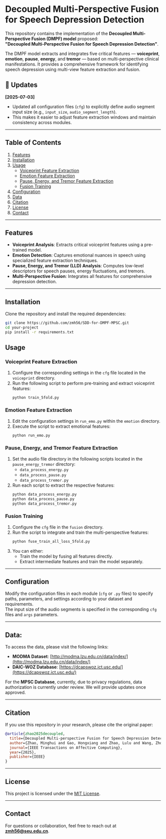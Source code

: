 # Decoupled Multi-Perspective Fusion for Speech Depression Detection

This repository contains the implementation of the **Decoupled Multi-Perspective Fusion (DMPF) model** proposed:  
**"Decoupled Multi-Perspective Fusion for Speech Depression Detection"**.

The DMPF model extracts and integrates five critical features — **voiceprint**, **emotion**, **pause**, **energy**, and **tremor** — based on multi-perspective clinical manifestations. It provides a comprehensive framework for identifying speech depression using multi-view feature extraction and fusion.

## 📌 Updates
**[2025-07-03]**  
- Updated all configuration files (`cfg`) to explicitly define audio segment input size (e.g., `input_size`, `audio_segment_length`).
- This makes it easier to adjust feature extraction windows and maintain consistency across modules.
---

## Table of Contents
1. [Features](#features)
2. [Installation](#installation)
3. [Usage](#usage)
   - [Voiceprint Feature Extraction](#voiceprint-feature-extraction)
   - [Emotion Feature Extraction](#emotion-feature-extraction)
   - [Pause, Energy, and Tremor Feature Extraction](#pause-energy-and-tremor-feature-extraction)
   - [Fusion Training](#fusion-training)
4. [Configuration](#configuration)
5. [Data](#Data)
6. [Citation](#citation)
7. [License](#license)
8. [Contact](#contact)

---

## Features
- **Voiceprint Analysis**: Extracts critical voiceprint features using a pre-trained model.
- **Emotion Detection**: Captures emotional nuances in speech using specialized feature extraction techniques.
- **Pause, Energy, and Tremor (LLD) Analysis**: Computes low-level descriptors for speech pauses, energy fluctuations, and tremors.
- **Multi-Perspective Fusion**: Integrates all features for comprehensive depression detection.

---

## Installation
Clone the repository and install the required dependencies:

```bash
git clone https://github.com/zmh56/SDD-for-DMPF-MPSC.git
cd your-project
pip install -r requirements.txt
```

## Usage

### Voiceprint Feature Extraction
1. Configure the corresponding settings in the `cfg` file located in the `voiceprint` directory.
2. Run the following script to perform pre-training and extract voiceprint features:
   ```bash
   python train_5fold.py
   ```

### Emotion Feature Extraction
1. Edit the configuration settings in `run_emo.py` within the `emotion` directory.
2. Execute the script to extract emotional features:
   ```bash
   python run_emo.py
   ```

### Pause, Energy, and Tremor Feature Extraction
1. Set the audio file directory in the following scripts located in the `pause_energy_tremor` directory:
   - `data_process_energy.py`
   - `data_process_pause.py`
   - `data_process_tremor.py`
2. Run each script to extract the respective features:
   ```bash
   python data_process_energy.py
   python data_process_pause.py
   python data_process_tremor.py
   ```

### Fusion Training
1. Configure the `cfg` file in the `fusion` directory.
2. Run the script to integrate and train the multi-perspective features:
   ```bash
   python fuse_train_all_loss_5fold.py
   ```
3. You can either:
   - Train the model by fusing all features directly.
   - Extract intermediate features and train the model separately.

---

## Configuration
Modify the configuration files in each module (`cfg` or `.py` files) to specify paths, parameters, and settings according to your dataset and requirements.  
The input size of the audio segments is specified in the corresponding `cfg` files and `args` parameters.

---


## Data:  
To access the data, please visit the following links:

- **MODMA Dataset**: [http://modma.lzu.edu.cn/data/index/](http://modma.lzu.edu.cn/data/index/)
- **DAIC-WOZ Database**: [https://dcapswoz.ict.usc.edu/](https://dcapswoz.ict.usc.edu/)

For the **MPSC Database**, currently, due to privacy regulations, data authorization is currently under review. We will provide updates once approved.
<!-- the preprocessed feature set is available, while the raw data is being updated. you will need to sign the License Agreement file (SHE-depression-speech.pdf) and send the signed copy to **zmh56@seu.edu.cn**. -->

<!-- ### License Agreement:  After downloading the data, please sign the License Agreement file (SHE-depression-speech.pdf) and send the signed copy to **zmh56@seu.edu.cn**. -->

---


## Citation
If you use this repository in your research, please cite the original paper:

```bibtex
@article{zhao2025decoupled,
  title={Decoupled Multi-perspective Fusion for Speech Depression Detection},
  author={Zhao, Minghui and Gao, Hongxiang and Zhao, Lulu and Wang, Zhongyu and Wang, Fei and Zheng, Wenming and Li, Jianqing and Liu, Chengyu},
  journal={IEEE Transactions on Affective Computing},
  year={2025},
  publisher={IEEE}
}
```

---

## License
This project is licensed under the [MIT License](LICENSE).

---

## Contact
For questions or collaboration, feel free to reach out at **zmh56@seu.edu.cn**.
